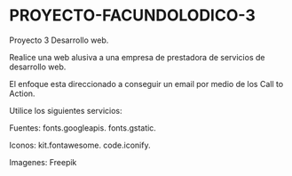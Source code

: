 # PROYECTO-FACUNDOLODICO-3
Proyecto 3 Desarrollo web.

Realice una web alusiva a una empresa de prestadora de servicios de desarrollo web.

El enfoque esta direccionado a conseguir un email por medio de los Call to Action.

Utilice los siguientes servicios:

Fuentes: 
fonts.googleapis.
fonts.gstatic.

Iconos:
kit.fontawesome.
code.iconify.

Imagenes:
Freepik
